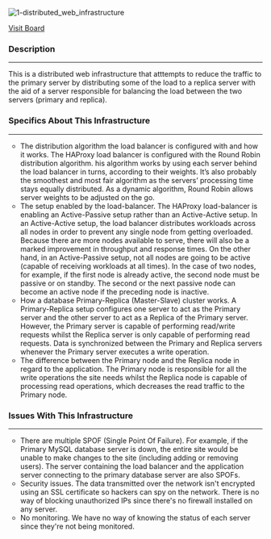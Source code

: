 ![1-distributed_web_infrastructure](https://user-images.githubusercontent.com/77997252/229157262-fa823679-f5d1-4600-a2f3-ef32f5887f1a.jpg)



<a href= "https://miro.com/app/board/uXjVMXAQurg=/"> Visit Board </a>

<h3>Description</h3> <hr>
This is a distributed web infrastructure that atttempts to reduce the traffic to the primary server by distributing some of the load to a replica server with the aid of a server responsible for balancing the load between the two servers (primary and replica).

<h3>Specifics About This Infrastructure</h3> <hr>
<ul list style type = "circle">
<li>The distribution algorithm the load balancer is configured with and how it works.
The HAProxy load balancer is configured with the Round Robin distribution algorithm. 
his algorithm works by using each server behind the load balancer in turns, according to their weights. 
It’s also probably the smoothest and most fair algorithm as the servers’ processing time stays equally distributed. 
As a dynamic algorithm, Round Robin allows server weights to be adjusted on the go.</li>
<li> The setup enabled by the load-balancer.
The HAProxy load-balancer is enabling an Active-Passive setup rather than an Active-Active setup. 
In an Active-Active setup, the load balancer distributes workloads across all nodes in order to prevent any single node from getting overloaded. 
Because there are more nodes available to serve, there will also be a marked improvement in throughput and response times. 
On the other hand, in an Active-Passive setup, not all nodes are going to be active (capable of receiving workloads at all times). 
In the case of two nodes, for example, if the first node is already active, the second node must be passive or on standby. 
The second or the next passive node can become an active node if the preceding node is inactive.</li>
<li> How a database Primary-Replica (Master-Slave) cluster works.
A Primary-Replica setup configures one server to act as the Primary server and the other server to act as a Replica of the Primary server. 
However, the Primary server is capable of performing read/write requests whilst the Replica server is only capable of performing read requests. 
Data is synchronized between the Primary and Replica servers whenever the Primary server executes a write operation.</li>
<li> The difference between the Primary node and the Replica node in regard to the application.
The Primary node is responsible for all the write operations the site needs whilst the Replica node is capable of processing read operations, 
which decreases the read traffic to the Primary node.</li>
</ul>

<h3>Issues With This Infrastructure</h3><hr>
<ul list style type = "circle">
<li>There are multiple SPOF (Single Point Of Failure).
For example, if the Primary MySQL database server is down, the entire site would be unable to make changes to the site (including adding or removing users). 
The server containing the load balancer and the application server connecting to the primary database server are also SPOFs.</li>
<li>Security issues.
The data transmitted over the network isn't encrypted using an SSL certificate so hackers can spy on the network. 
There is no way of blocking unauthorized IPs since there's no firewall installed on any server. </li>
<li>No monitoring.
We have no way of knowing the status of each server since they're not being monitored.</li>
</ul>
